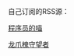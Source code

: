 自己订阅的RSS源：

[程序员的喵](https://catcoding.me/atom.xml)

[龙爪槐守望者](https://www.ftium4.com/rss.xml)

[]()
[]()
[]()
[]()
[]()
[]()
[]()
[]()
[]()
[]()
[]()
[]()
[]()
[]()
[]()
[]()
[]()
[]()
[]()
[]()
[]()
[]()
[]()
[]()